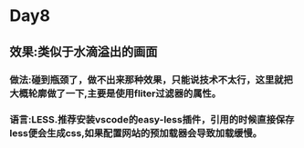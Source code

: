 # Day8

## 效果:类似于水滴溢出的画面

### 做法:碰到瓶颈了，做不出来那种效果，只能说技术不太行，这里就把大概轮廓做了一下,主要是使用fliter过滤器的属性。

### 语言:LESS.推荐安装vscode的easy-less插件，引用的时候直接保存less便会生成css,如果配置网站的预加载器会导致加载缓慢。